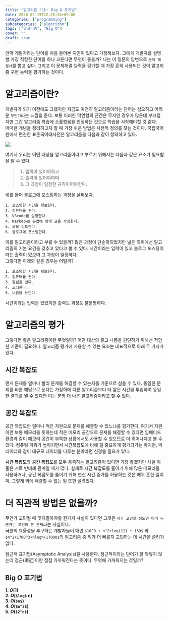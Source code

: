 ```yaml
---
title: "알고리즘 기초: Big O 표기법"
date: 2020-02-15T22:25:54+09:00
categories: ["programming"]
subcategories: ["algorithm"]
tags: ["알고리즘", "Big O"]
cover: ""
draft: true
---
```


만약 개발자라는 단어를 처음 들어본 지인이 있다고 가정해보자. 그에게 개발자를 설명할 가장 적합한 단어를 하나 고른다면 무엇이 좋을까? 나는 이 질문의 답변으로 `문제 해결사`를 뽑고 싶다. 그리고 이 문제해결 능력을 평가할 때 가장 흔히 사용되는 것이 알고리즘 구현 능력을 평가하는 것이다. 

# 알고리즘이란?
개발자가 되기 이전에도 그랬지만 지금도 여전히 알고리즘이라는 단어는 심오하고 어려운 `무언가`라는 느낌을 준다. 보통 이러한 막연함의 근간은 무지인 경우가 많은데 부끄럽지만 그간 알고리즘 학습에 소홀했음을 인정하는 것으로 학습을 시작해야할 것 같다.   
어떠한 개념을 정리하고자 할 때 가장 쉬운 방법은 사전적 정의를 찾는 것이다. 국립국어원에서 편찬한 표준국어대사전은 알고리즘을 다음과 같이 정의하고 있다.   

![](/images/blog_image/정의.jpg#center75)

여기서 우리는 어떤 대상을 알고리즘이라고 부르기 위해서는 다음과 같은 요소가 필요함을 알 수 있다.

>1. 입력이 있어야하고   
>2. 출력이 있어야하며   
>3. 그 과정이 일정한 규칙이어야한다.
   
예를 들어 블로그에 포스팅하는 과정을 살펴보자.

```
1. 포스팅할 시간을 확보한다.
2. 컴퓨터를 켠다.
3. VScode를 실행한다.
4. Markdown 문법에 맞게 글을 작성한다.
5. 글을 검토한다.
6. 블로그에 포스팅한다.
```
   
이를 알고리즘이라고 부를 수 있을까? 많은 과정이 단순화되었지만 넓은 의미에선 알고리즘의 기본 요건을 갖추고 있다고 볼 수 있다. 시간이라는 입력이 있고 블로그 포스팅이라는 출력이 있으며 그 과정이 일정하다.   
그렇다면 아래와 같은 경우는 어떨까?

```
1. 포스팅할 시간을 확보한다.
2. 컴퓨터를 켠다.
3. 열심을 낸다.
4. 고뇌한다.
5. 보람을 느낀다.
```

시간이라는 입력은 있었지만 출력도 과정도 불분명하다. 


# 알고리즘의 평가   
그렇다면 좋은 알고리즘이란 무엇일까? 어떤 대상의 좋고 나쁨을 판단하기 위해선 적합한 기준이 필요하다. 알고리즘 평가에 사용할 수 있는 요소는 대표적으로 아래 두 가지가 있다.

## 시간 복잡도   
먼저 문제를 얼마나 빨리 문제를 해결할 수 있는지를 기준으로 삼을 수 있다. 동일한 문제를 바른 해답으로 푼다는 가정하에 다른 알고리즘보다 더 짧은 시간을 투입하여 동일한 결과를 낼 수 있다면 이는 분명 더 나은 알고리즘이라고 할 수 있다.

## 공간 복잡도   
공간 복잡도란 얼마나 적은 자원으로 문제를 해결할 수 있느냐를 평가한다. 여기서 자원이란 보통 메모리를 뜻하는데 적은 메모리 공간으로 문제를 해결할 수 있다면 임베디드 환경과 같이 메모리 공간이 부족한 상황에서도 사용할 수 있으므로 더 뛰어나다고 볼 수 있다. 컴퓨팅 파워가 높아지면서 시간복잡도에 비해 덜 중요하게 평가되기는 하지만, 빅데이터와 같이 대규모 데이터를 다루는 분야라면 신경쓸 필요가 있다.

**시간 복잡도**와 **공간 복잡도**를 모두 충족하는 알고리즘이 있다면 가장 좋겠지만 사실 이 둘은 서로 반비례 관계일 때가 많다. 실제로 시간 복잡도를 줄이기 위해 많은 메모리를 사용하거나, 공간 복잡도를 줄이기 위해 연산 시간 증가를 허용하는 것은 매우 흔한 일이며, 그렇게 밖에 해결할 수 없는 일 또한 널려있다.
   
# 더 직관적 방법은 없을까?   
무언가 고민될 때 잊지말아야할 한가지 사실이 있다면 그것은 `내가 고민할 정도면 이미 누군가는 고민해 본 문제`라는 사실이다.   
극한의 효율성을 추구하는 개발자들이 매번 `$10^9 + n^2+log(12) * 169$` 와 `$n^2+1700^3+nlogn+17000$`의 알고리즘 중 뭐가 더 빠를지 고민하는 데 시간을 쓸리가 없다. 

점근적 표기법(Asymptotic Analysis)을 사용한다. 점근적이라는 단어가 잘 와닿지 않는데 점근(漸近)이란 점점 가까워진다는 뜻이다. 무엇에 가까워지는 것일까?

## Big O 표기법
**1. _O_(1)**   
**2. _O_(`$log$` n)**   
**3. _O_(`$n$`)**   
**4. _O_(`$n^2$`)**   
**5. _O_(`$2^n$`)**